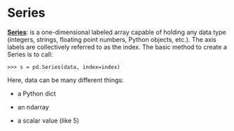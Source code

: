 # Series

[**Series**](https://pandas.pydata.org/pandas-docs/stable/user_guide/dsintro.html#series): is a one-dimensional labeled array capable of holding any data type (integers, strings, floating point numbers, Python objects, etc.). The axis labels are collectively referred to as the index. The basic method to create a Series is to call:
  ````
  >>> s = pd.Series(data, index=index)
  ````

  Here, data can be many different things:

  - a Python dict

  - an ndarray

  - a scalar value (like 5)
